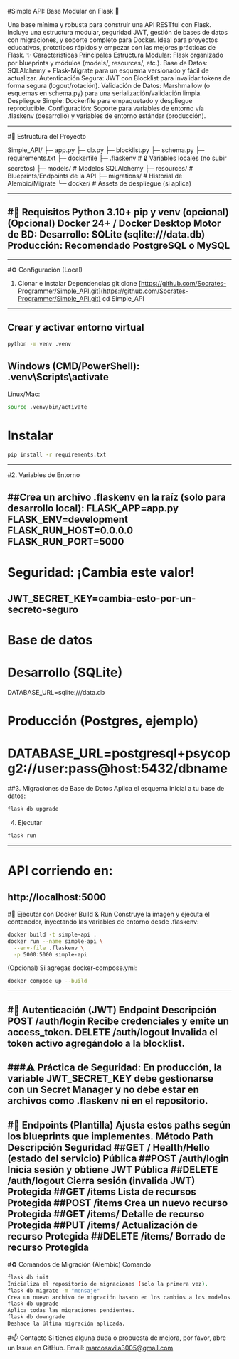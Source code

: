 #Simple API: Base Modular en Flask 🐍

Una base mínima y robusta para construir una API RESTful con Flask. Incluye una estructura modular, seguridad JWT, gestión de bases de datos con migraciones, y soporte completo para Docker.
Ideal para proyectos educativos, prototipos rápidos y empezar con las mejores prácticas de Flask.
✨ Características Principales
Estructura Modular: Flask organizado por blueprints y módulos (models/, resources/, etc.).
Base de Datos: SQLAlchemy + Flask-Migrate para un esquema versionado y fácil de actualizar.
Autenticación Segura: JWT con Blocklist para invalidar tokens de forma segura (logout/rotación).
Validación de Datos: Marshmallow (o esquemas en schema.py) para una serialización/validación limpia.
Despliegue Simple: Dockerfile para empaquetado y despliegue reproducible.
Configuración: Soporte para variables de entorno vía .flaskenv (desarrollo) y variables de entorno estándar (producción).

---
#📁 Estructura del Proyecto

Simple_API/
├─ app.py
├─ db.py
├─ blocklist.py
├─ schema.py
├─ requirements.txt
├─ dockerfile
├─ .flaskenv                      # 🔒 Variables locales (no subir secretos)
├─ models/                        # Modelos SQLAlchemy
├─ resources/                     # Blueprints/Endpoints de la API
├─ migrations/                    # Historial de Alembic/Migrate
└─ docker/                        # Assets de despliegue (si aplica)

---
#🧰 Requisitos
Python 3.10+
pip y venv (opcional)
(Opcional) Docker 24+ / Docker Desktop
Motor de BD:
Desarrollo: SQLite (sqlite:///data.db)
Producción: Recomendado PostgreSQL o MySQL
---

---
#⚙️ Configuración (Local)
1. Clonar e Instalar Dependencias
git clone [https://github.com/Socrates-Programmer/Simple_API.git](https://github.com/Socrates-Programmer/Simple_API.git)
cd Simple_API
---
## Crear y activar entorno virtual
```bash
python -m venv .venv
```
## Windows (CMD/PowerShell): .venv\Scripts\activate
Linux/Mac:
```bash
source .venv/bin/activate
```

# Instalar
```bash
pip install -r requirements.txt
```

---
#2. Variables de Entorno

##Crea un archivo .flaskenv en la raíz (solo para desarrollo local):
FLASK_APP=app.py
FLASK_ENV=development
FLASK_RUN_HOST=0.0.0.0
FLASK_RUN_PORT=5000
---

# Seguridad: ¡Cambia este valor!
JWT_SECRET_KEY=cambia-esto-por-un-secreto-seguro
---

# Base de datos
# Desarrollo (SQLite)
DATABASE_URL=sqlite:///data.db

# Producción (Postgres, ejemplo)
# DATABASE_URL=postgresql+psycopg2://user:pass@host:5432/dbname


##3. Migraciones de Base de Datos
Aplica el esquema inicial a tu base de datos:
```bash
flask db upgrade
```

4. Ejecutar
```bash
flask run
```
---
# API corriendo en: 
http://localhost:5000
---
#🐳 Ejecutar con Docker
Build & Run
Construye la imagen y ejecuta el contenedor, inyectando las variables de entorno desde .flaskenv:
```bash
docker build -t simple-api .
docker run --name simple-api \
  --env-file .flaskenv \
  -p 5000:5000 simple-api
```
(Opcional) Si agregas docker-compose.yml:
```bash
docker compose up --build
```
---
#🔑 Autenticación (JWT)
Endpoint
Descripción
POST /auth/login
Recibe credenciales y emite un access_token.
DELETE /auth/logout
Invalida el token activo agregándolo a la blocklist.
---
###⚠️ Práctica de Seguridad: En producción, la variable JWT_SECRET_KEY debe gestionarse con un Secret Manager y no debe estar en archivos como .flaskenv ni en el repositorio.
---
#🔌 Endpoints (Plantilla)
Ajusta estos paths según los blueprints que implementes.
Método
Path
Descripción
Seguridad
##GET
/
Health/Hello (estado del servicio)
Pública
##POST
/auth/login
Inicia sesión y obtiene JWT
Pública
##DELETE
/auth/logout
Cierra sesión (invalida JWT)
Protegida
##GET
/items
Lista de recursos
Protegida
##POST
/items
Crea un nuevo recurso
Protegida
##GET
/items/<id>
Detalle de recurso
Protegida
##PUT
/items/<id>
Actualización de recurso
Protegida
##DELETE
/items/<id>
Borrado de recurso
Protegida
---

#♻️ Comandos de Migración (Alembic)
Comando
```bash
flask db init
Inicializa el repositorio de migraciones (solo la primera vez).
flask db migrate -m "mensaje"
Crea un nuevo archivo de migración basado en los cambios a los modelos.
flask db upgrade
Aplica todas las migraciones pendientes.
flask db downgrade
Deshace la última migración aplicada.
```

#📫 Contacto
Si tienes alguna duda o propuesta de mejora, por favor, abre un Issue en GitHub.
Email: marcosavila3005@gmail.com
